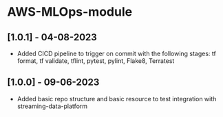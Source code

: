 # AWS-MLOps-module

## [1.0.1] - 04-08-2023
* Added CICD pipeline to trigger on commit with the following stages: tf format, tf validate, tflint, pytest, pylint, Flake8, Terratest

## [1.0.0] - 09-06-2023
* Added basic repo structure and basic resource to test integration with streaming-data-platform